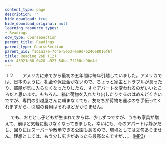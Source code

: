 ```yaml
---
content_type: page
description: ''
hide_download: true
hide_download_original: null
learning_resource_types:
- Readings
ocw_type: CourseSection
parent_title: Readings
parent_type: CourseSection
parent_uid: f1d1a37e-7c4b-5e53-ea9d-6246e8016f6f
title: Reading 26B (12)
uid: 45921e88-0420-a927-54ba-7f250cc90e4d
---
```


１２　　アメリカに来てから最初の五年間は毎年引越していました。アメリカでは、日本のように、礼金や保証金がないので、ちょっと家主とトラブルがあったり、部屋が気に入らなくなったりしたら、すぐアパートを変われるのがいいところだと思います。もちろん、箱に荷物を入れたり出したりするのはめんどくさい ですが、専門の引越屋さんに頼まなくても、友だちが荷物を運ぶのを手伝ってくれますから、引越の費用はそれほどかかりません。

　 でも、おととし子どもが生まれてからは、少しずつですが、うちも家具が増えて、前ほど気軽に動けなくなってきました。幸いにも、今のアパートは静かだし、回りにはスーパーや散歩できる公園もあるので、環境としては文句ありません。理想としては、もう少し広さがあったら最高なんですが、、。 ([MP3](/ans7870/21f/21f.505/f05/audio/Lesson26B-12.mp3))